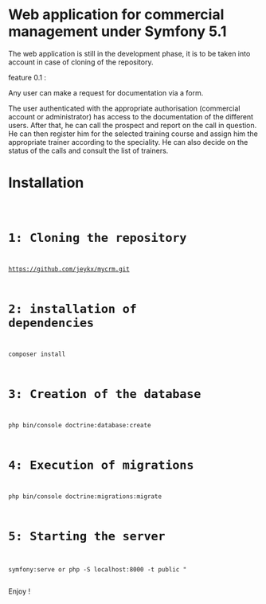 <h1>Web application for commercial management under Symfony 5.1</h1>

The web application is still in the development phase, it is to be taken into account in case of cloning of the repository.

feature 0.1 :

Any user can make a request for documentation via a form.

The user authenticated with the appropriate authorisation (commercial account or administrator) has access to the documentation of the different users. After that, he can call the prospect and report on the call in question. He can then register him for the selected training course and assign him the appropriate trainer according to the speciality. He can also decide on the status of the calls and consult the list of trainers.


<h1>Installation</h1>
<pre>
<code>

# 1: Cloning the repository
https://github.com/jeykx/mycrm.git

# 2: installation of dependencies
composer install

# 3: Creation of the database
php bin/console doctrine:database:create

#  4: Execution of migrations
php bin/console doctrine:migrations:migrate

#  5: Starting the server
symfony:serve or php -S localhost:8000 -t public "
</code>
</pre>

Enjoy !
